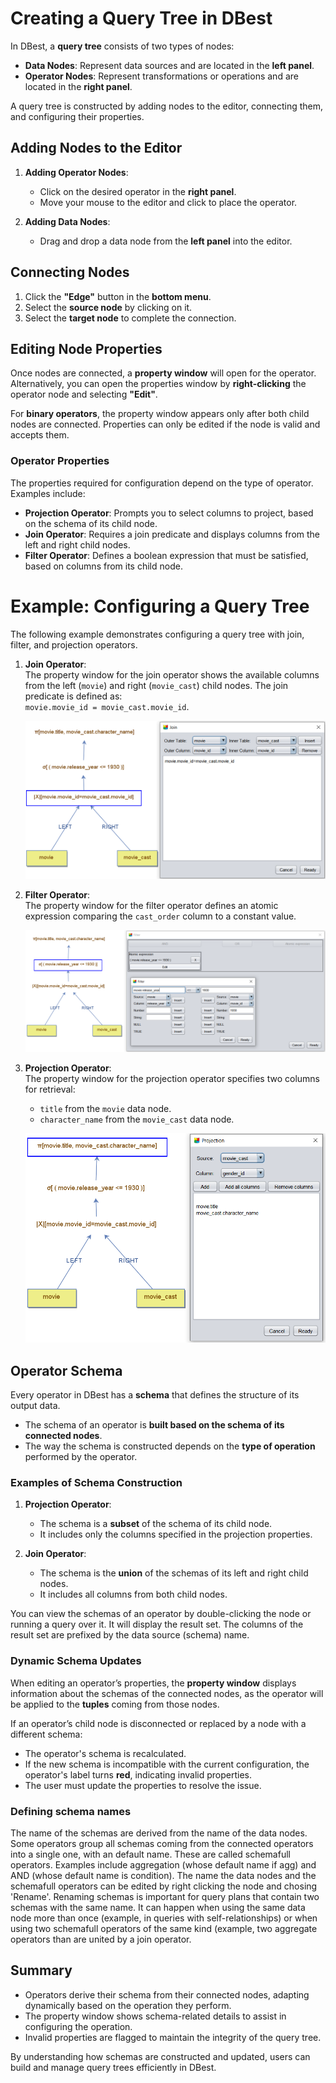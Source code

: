 # Creating a Query Tree in DBest

In DBest, a **query tree** consists of two types of nodes:  
- **Data Nodes**: Represent data sources and are located in the **left panel**.  
- **Operator Nodes**: Represent transformations or operations and are located in the **right panel**.

A query tree is constructed by adding nodes to the editor, connecting them, and configuring their properties.

## Adding Nodes to the Editor

1. **Adding Operator Nodes**:
   - Click on the desired operator in the **right panel**.
   - Move your mouse to the editor and click to place the operator.

2. **Adding Data Nodes**:
   - Drag and drop a data node from the **left panel** into the editor.

## Connecting Nodes

1. Click the **"Edge"** button in the **bottom menu**.  
2. Select the **source node** by clicking on it.  
3. Select the **target node** to complete the connection.

## Editing Node Properties

Once nodes are connected, a **property window** will open for the operator. Alternatively, you can open the properties window by **right-clicking** the operator node and selecting **"Edit"**.

For **binary operators**, the property window appears only after both child nodes are connected. Properties can only be edited if the node is valid and accepts them.

### Operator Properties

The properties required for configuration depend on the type of operator. Examples include:  
- **Projection Operator**: Prompts you to select columns to project, based on the schema of its child node.  
- **Join Operator**: Requires a join predicate and displays columns from the left and right child nodes.  
- **Filter Operator**: Defines a boolean expression that must be satisfied, based on columns from its child node.

# Example: Configuring a Query Tree

The following example demonstrates configuring a query tree with join, filter, and projection operators.

1. **Join Operator**:  
   The property window for the join operator shows the available columns from the left (`movie`) and right (`movie_cast`) child nodes. The join predicate is defined as:  
   `movie.movie_id = movie_cast.movie_id`.

   ![Join Operator Properties](assets/images/join-properties.png)

2. **Filter Operator**:  
   The property window for the filter operator defines an atomic expression comparing the `cast_order` column to a constant value.  

   ![Filter Operator Properties](assets/images/filter-properties_.png)

3. **Projection Operator**:  
   The property window for the projection operator specifies two columns for retrieval:  
   - `title` from the `movie` data node.  
   - `character_name` from the `movie_cast` data node.

   ![Projection Operator Properties](assets/images/projection-properties_.png)



## Operator Schema
Every operator in DBest has a **schema** that defines the structure of its output data. 
- The schema of an operator is **built based on the schema of its connected nodes**.
- The way the schema is constructed depends on the **type of operation** performed by the operator.

### Examples of Schema Construction
1. **Projection Operator**:
   - The schema is a **subset** of the schema of its child node.
   - It includes only the columns specified in the projection properties.

2. **Join Operator**:
   - The schema is the **union** of the schemas of its left and right child nodes.
   - It includes all columns from both child nodes.

You can view the schemas of an operator by double-clicking the node or running a query over it. It will display the result set. The columns of the result set are prefixed by the data source (schema) name. 


### Dynamic Schema Updates

When editing an operator’s properties, the **property window** displays information about the schemas of the connected nodes,  as the operator will be applied to the **tuples** coming from those nodes.


If an operator’s child node is disconnected or replaced by a node with a different schema:
- The operator's schema is recalculated.
- If the new schema is incompatible with the current configuration, the operator's label turns **red**, indicating invalid properties.
- The user must update the properties to resolve the issue.


### Defining schema names

The name of the schemas are derived from the name of the data nodes. Some operators group all schemas coming from the connected operators into a single one, with an default name. These are called schemafull operators. Examples include aggregation (whose default name if agg) and AND (whose default name is condition).  The name the data nodes and the schemafull operators can be edited by right clicking the node and chosing 'Rename'. Renaming schemas is important for query plans that contain two schemas with the same name. It can happen when using the same data node more than once (example, in queries with self-relationships) or when using two schemafull operators of the same kind (example, two aggregate operators than are united by a join operator. 




## Summary
- Operators derive their schema from their connected nodes, adapting dynamically based on the operation they perform.
- The property window shows schema-related details to assist in configuring the operation.
- Invalid properties are flagged to maintain the integrity of the query tree.

By understanding how schemas are constructed and updated, users can build and manage query trees efficiently in DBest.
